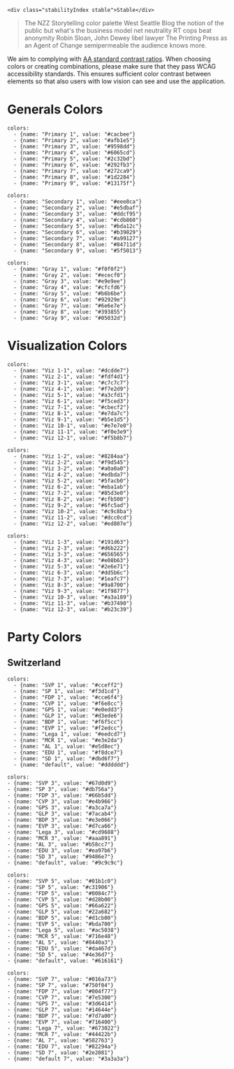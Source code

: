 ```html|span-1,no-source,plain
<div class="stabilityIndex stable">Stable</div>
```

> The NZZ Storytelling color palette West Seattle Blog the notion of the public but what's the business model net neutrality RT cops beat anonymity Robin Sloan, John Dewey libel lawyer The Printing Press as an Agent of Change semipermeable the audience knows more.

We aim to complying with [AA standard contrast ratios](https://www.w3.org/TR/WCAG/). When choosing colors or creating combinations, please make sure that they pass WCAG accessibility standards. This ensures sufficient color contrast between elements so that also users with low vision can see and use the application.


# Generals Colors
```color-palette|span-2
colors:
  - {name: "Primary 1", value: "#cacbee"}
  - {name: "Primary 2", value: "#afb1e5"}
  - {name: "Primary 3", value: "#9598dd"}
  - {name: "Primary 4", value: "#6065cd"}
  - {name: "Primary 5", value: "#2c32bd"}
  - {name: "Primary 6", value: "#292fb3"}
  - {name: "Primary 7", value: "#272ca9"}
  - {name: "Primary 8", value: "#1d2284"}
  - {name: "Primary 9", value: "#13175f"}
```
```color-palette|span-2
colors:
  - {name: "Secondary 1", value: "#eee8ca"}
  - {name: "Secondary 2", value: "#e5dbaf"}
  - {name: "Secondary 3", value: "#ddcf95"}
  - {name: "Secondary 4", value: "#cdb860"}
  - {name: "Secondary 5", value: "#bda12c"}
  - {name: "Secondary 6", value: "#b39829"}
  - {name: "Secondary 7", value: "#a99127"}
  - {name: "Secondary 8", value: "#84711d"}
  - {name: "Secondary 9", value: "#5f5013"}
```
```color-palette|span-2
colors:
  - {name: "Gray 1", value: "#f0f0f2"}
  - {name: "Gray 2", value: "#ececf0"}
  - {name: "Gray 3", value: "#e9e9ee"}
  - {name: "Gray 4", value: "#cfcfd6"}
  - {name: "Gray 5", value: "#b6b6be"}
  - {name: "Gray 6", value: "#92929e"}
  - {name: "Gray 7", value: "#6e6e7e"}
  - {name: "Gray 8", value: "#393855"}
  - {name: "Gray 9", value: "#05032d"}
```


# Visualization Colors

```color-palette|span-2
colors:
  - {name: "Viz 1-1", value: "#dcdde7"}
  - {name: "Viz 2-1", value: "#fdf4d1"}
  - {name: "Viz 3-1", value: "#c7c7c7"}
  - {name: "Viz 4-1", value: "#f7e2d9"}
  - {name: "Viz 5-1", value: "#a3cfd1"}
  - {name: "Viz 6-1", value: "#f5ced3"}
  - {name: "Viz 7-1", value: "#cbecf2"}
  - {name: "Viz 8-1", value: "#e7da7c"}
  - {name: "Viz 9-1", value: "#b5e1d5"}
  - {name: "Viz 10-1", value: "#e7e7e0"}
  - {name: "Viz 11-1", value: "#f0e3e9"}
  - {name: "Viz 12-1", value: "#f5b8b7"}
```
```color-palette|span-2
colors:
  - {name: "Viz 1-2", value: "#8284aa"}
  - {name: "Viz 2-2", value: "#f9d545"}
  - {name: "Viz 3-2", value: "#a0a0a0"}
  - {name: "Viz 4-2", value: "#edbda7"}
  - {name: "Viz 5-2", value: "#5facb0"}
  - {name: "Viz 6-2", value: "#eba1ab"}
  - {name: "Viz 7-2", value: "#85d3e0"}
  - {name: "Viz 8-2", value: "#cfb500"}
  - {name: "Viz 9-2", value: "#6fc5ad"}
  - {name: "Viz 10-2", value: "#c9c8ba"}
  - {name: "Viz 11-2", value: "#dcc0cd"}
  - {name: "Viz 12-2", value: "#ed807e"}
```
```color-palette|span-2
colors:
  - {name: "Viz 1-3", value: "#191d63"}
  - {name: "Viz 2-3", value: "#d6b222"}
  - {name: "Viz 3-3", value: "#656565"}
  - {name: "Viz 4-3", value: "#e08b63"}
  - {name: "Viz 5-3", value: "#2e6e71"}
  - {name: "Viz 6-3", value: "#dd5b6c"}
  - {name: "Viz 7-3", value: "#1eafc7"}
  - {name: "Viz 8-3", value: "#9a8700"}
  - {name: "Viz 9-3", value: "#1f9877"}
  - {name: "Viz 10-3", value: "#a3a189"}
  - {name: "Viz 11-3", value: "#b37490"}
  - {name: "Viz 12-3", value: "#b23c39"}
```

# Party Colors
## Switzerland
```color-palette|span-1
colors:
  - {name: "SVP 1", value: "#cceff2"}
  - {name: "SP 1", value: "#f3d1cd"}
  - {name: "FDP 1", value: "#cce6f4"}
  - {name: "CVP 1", value: "#f6e8cc"}
  - {name: "GPS 1", value: "#e0edd3"}
  - {name: "GLP 1", value: "#d3ede6"}
  - {name: "BDP 1", value: "#f6f5cc"}
  - {name: "EVP 1", value: "#f2edcc"}
  - {name: "Lega 1", value: "#eedcd7"}
  - {name: "MCR 1", value: "#e3e2da"}
  - {name: "AL 1", value: "#e5d8ec"}
  - {name: "EDU 1", value: "#f8dce7"}
  - {name: "SD 1", value: "#dbd6f7"}
  - {name: "default", value: "#dddddd"}
```
```color-palette|span-1
colors:
- {name: "SVP 3", value: "#67d0d9"}
- {name: "SP 3", value: "#db756a"}
- {name: "FDP 3", value: "#66b5dd"}
- {name: "CVP 3", value: "#e4b966"}
- {name: "GPS 3", value: "#a3ca7a"}
- {name: "GLP 3", value: "#7acab4"}
- {name: "BDP 3", value: "#e3e066"}
- {name: "EVP 3", value: "#d7ca66"}
- {name: "Lega 3", value: "#cd9688"}
- {name: "MCR 3", value: "#aaa891"}
- {name: "AL 3", value: "#b58cc7"}
- {name: "EDU 3", value: "#ea97b6"}
- {name: "SD 3", value: "#9486e7"}
- {name: "default", value: "#9c9c9c"}
```
```color-palette|span-1
colors:
- {name: "SVP 5", value: "#01b1c0"}
- {name: "SP 5", value: "#c31906"}
- {name: "FDP 5", value: "#0084c7"}
- {name: "CVP 5", value: "#d28b00"}
- {name: "GPS 5", value: "#66a622"}
- {name: "GLP 5", value: "#22a682"}
- {name: "BDP 5", value: "#d1cb00"}
- {name: "EVP 5", value: "#bda700"}
- {name: "Lega 5", value: "#ac5038"}
- {name: "MCR 5", value: "#716e48"}
- {name: "AL 5", value: "#8440a3"}
- {name: "EDU 5", value: "#da467d"}
- {name: "SD 5", value: "#4e36d7"}
- {name: "default", value: "#616161"}
```
```color-palette|span-1
colors:
- {name: "SVP 7", value: "#016a73"}
- {name: "SP 7", value: "#750f04"}
- {name: "FDP 7", value: "#004f77"}
- {name: "CVP 7", value: "#7e5300"}
- {name: "GPS 7", value: "#3d6414"}
- {name: "GLP 7", value: "#14644e"}
- {name: "BDP 7", value: "#7d7a00"}
- {name: "EVP 7", value: "#716400"}
- {name: "Lega 7", value: "#673022"}
- {name: "MCR 7", value: "#44422b"}
- {name: "AL 7", value: "#502763"}
- {name: "EDU 7", value: "#82294a"}
- {name: "SD 7", value: "#2e2081"}
- {name: "default 7", value: "#3a3a3a"}
```

